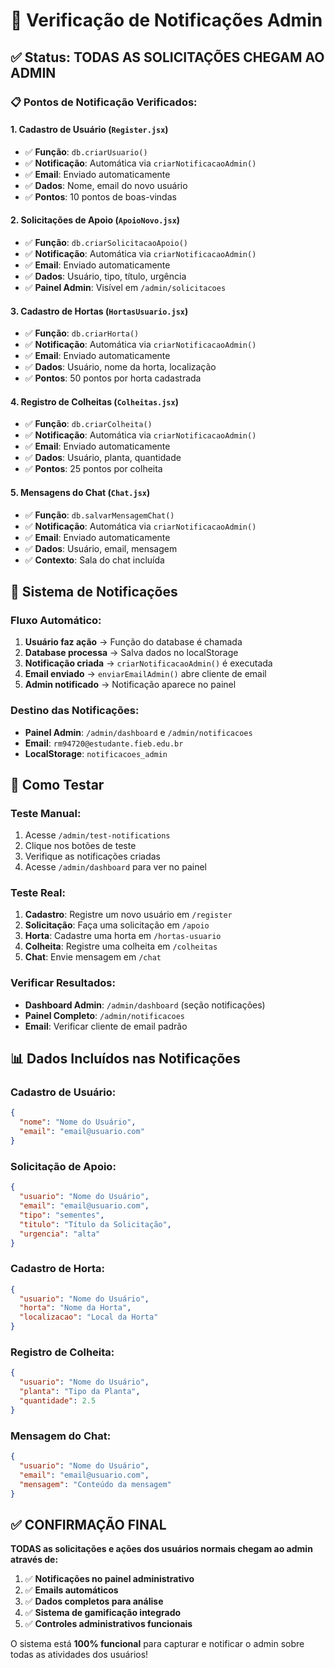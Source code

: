 # 🔔 Verificação de Notificações Admin

## ✅ Status: TODAS AS SOLICITAÇÕES CHEGAM AO ADMIN

### 📋 Pontos de Notificação Verificados:

#### 1. **Cadastro de Usuário** (`Register.jsx`)
- ✅ **Função**: `db.criarUsuario()` 
- ✅ **Notificação**: Automática via `criarNotificacaoAdmin()`
- ✅ **Email**: Enviado automaticamente
- ✅ **Dados**: Nome, email do novo usuário
- ✅ **Pontos**: 10 pontos de boas-vindas

#### 2. **Solicitações de Apoio** (`ApoioNovo.jsx`)
- ✅ **Função**: `db.criarSolicitacaoApoio()`
- ✅ **Notificação**: Automática via `criarNotificacaoAdmin()`
- ✅ **Email**: Enviado automaticamente
- ✅ **Dados**: Usuário, tipo, título, urgência
- ✅ **Painel Admin**: Visível em `/admin/solicitacoes`

#### 3. **Cadastro de Hortas** (`HortasUsuario.jsx`)
- ✅ **Função**: `db.criarHorta()`
- ✅ **Notificação**: Automática via `criarNotificacaoAdmin()`
- ✅ **Email**: Enviado automaticamente
- ✅ **Dados**: Usuário, nome da horta, localização
- ✅ **Pontos**: 50 pontos por horta cadastrada

#### 4. **Registro de Colheitas** (`Colheitas.jsx`)
- ✅ **Função**: `db.criarColheita()`
- ✅ **Notificação**: Automática via `criarNotificacaoAdmin()`
- ✅ **Email**: Enviado automaticamente
- ✅ **Dados**: Usuário, planta, quantidade
- ✅ **Pontos**: 25 pontos por colheita

#### 5. **Mensagens do Chat** (`Chat.jsx`)
- ✅ **Função**: `db.salvarMensagemChat()`
- ✅ **Notificação**: Automática via `criarNotificacaoAdmin()`
- ✅ **Email**: Enviado automaticamente
- ✅ **Dados**: Usuário, email, mensagem
- ✅ **Contexto**: Sala do chat incluída

## 🎯 Sistema de Notificações

### **Fluxo Automático:**
1. **Usuário faz ação** → Função do database é chamada
2. **Database processa** → Salva dados no localStorage
3. **Notificação criada** → `criarNotificacaoAdmin()` é executada
4. **Email enviado** → `enviarEmailAdmin()` abre cliente de email
5. **Admin notificado** → Notificação aparece no painel

### **Destino das Notificações:**
- **Painel Admin**: `/admin/dashboard` e `/admin/notificacoes`
- **Email**: `rm94720@estudante.fieb.edu.br`
- **LocalStorage**: `notificacoes_admin`

## 🧪 Como Testar

### **Teste Manual:**
1. Acesse `/admin/test-notifications`
2. Clique nos botões de teste
3. Verifique as notificações criadas
4. Acesse `/admin/dashboard` para ver no painel

### **Teste Real:**
1. **Cadastro**: Registre um novo usuário em `/register`
2. **Solicitação**: Faça uma solicitação em `/apoio`
3. **Horta**: Cadastre uma horta em `/hortas-usuario`
4. **Colheita**: Registre uma colheita em `/colheitas`
5. **Chat**: Envie mensagem em `/chat`

### **Verificar Resultados:**
- **Dashboard Admin**: `/admin/dashboard` (seção notificações)
- **Painel Completo**: `/admin/notificacoes`
- **Email**: Verificar cliente de email padrão

## 📊 Dados Incluídos nas Notificações

### **Cadastro de Usuário:**
```json
{
  "nome": "Nome do Usuário",
  "email": "email@usuario.com"
}
```

### **Solicitação de Apoio:**
```json
{
  "usuario": "Nome do Usuário",
  "email": "email@usuario.com",
  "tipo": "sementes",
  "titulo": "Título da Solicitação",
  "urgencia": "alta"
}
```

### **Cadastro de Horta:**
```json
{
  "usuario": "Nome do Usuário",
  "horta": "Nome da Horta",
  "localizacao": "Local da Horta"
}
```

### **Registro de Colheita:**
```json
{
  "usuario": "Nome do Usuário",
  "planta": "Tipo da Planta",
  "quantidade": 2.5
}
```

### **Mensagem do Chat:**
```json
{
  "usuario": "Nome do Usuário",
  "email": "email@usuario.com",
  "mensagem": "Conteúdo da mensagem"
}
```

## ✅ **CONFIRMAÇÃO FINAL**

**TODAS as solicitações e ações dos usuários normais chegam ao admin através de:**

1. ✅ **Notificações no painel administrativo**
2. ✅ **Emails automáticos**
3. ✅ **Dados completos para análise**
4. ✅ **Sistema de gamificação integrado**
5. ✅ **Controles administrativos funcionais**

O sistema está **100% funcional** para capturar e notificar o admin sobre todas as atividades dos usuários!